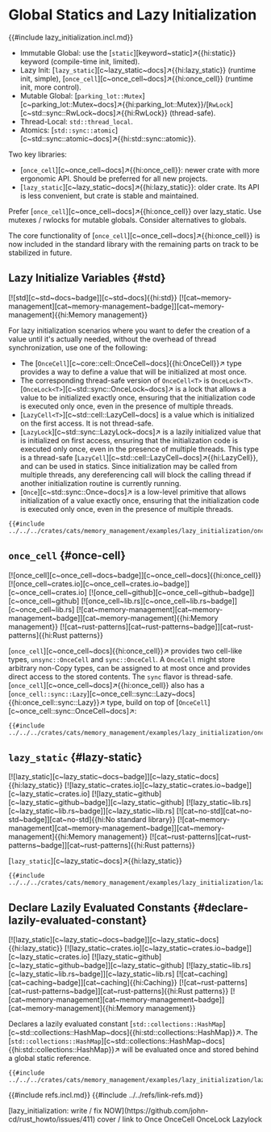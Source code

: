 # Global Statics and Lazy Initialization

{{#include lazy_initialization.incl.md}}

- Immutable Global: use the [`static`][keyword~static]↗{{hi:static}} keyword (compile-time init, limited).
- Lazy Init: [`lazy_static`][c~lazy_static~docs]↗{{hi:lazy_static}} (runtime init, simple), [`once_cell`][c~once_cell~docs]↗{{hi:once_cell}} (runtime init, more control).
- Mutable Global: [`parking_lot::Mutex`][c~parking_lot::Mutex~docs]↗{{hi:parking_lot::Mutex}}/[`RwLock`][c~std::sync::RwLock~docs]↗{{hi:RwLock}} (thread-safe).
- Thread-Local: `std::thread_local`.
- Atomics: [`std::sync::atomic`][c~std::sync::atomic~docs]↗{{hi:std::sync::atomic}}.

Two key libraries:

- [`once_cell`][c~once_cell~docs]↗{{hi:once_cell}}: newer crate with more ergonomic API. Should be preferred for all new projects.
- [`lazy_static`][c~lazy_static~docs]↗{{hi:lazy_static}}: older crate. Its API is less convenient, but crate is stable and maintained.

Prefer [`once_cell`][c~once_cell~docs]↗{{hi:once_cell}} over lazy_static. Use mutexes / rwlocks for mutable globals. Consider alternatives to globals.

The core functionality of [`once_cell`][c~once_cell~docs]↗{{hi:once_cell}} is now included in the standard library with the remaining parts on track to be stabilized in future.

## Lazy Initialize Variables {#std}

[![std][c~std~docs~badge]][c~std~docs]{{hi:std}}
[![cat~memory-management][cat~memory-management~badge]][cat~memory-management]{{hi:Memory management}}

For lazy initialization scenarios where you want to defer the creation of a value until it's actually needed, without the overhead of thread synchronization, use one of the following:

- The [`OnceCell`][c~core::cell::OnceCell~docs]{{hi:OnceCell}}↗ type provides a way to define a value that will be initialized at most once.
- The corresponding thread-safe version of `OnceCell<T>` is `OnceLock<T>`. [`OnceLock<T>`][c~std::sync::OnceLock~docs]↗ is a lock that allows a value to be initialized exactly once, ensuring that the initialization code is executed only once, even in the presence of multiple threads.
- [`LazyCell<T>`][c~std::cell::LazyCell~docs] is a value which is initialized on the first access. It is not thread-safe.
- [`LazyLock`][c~std::sync::LazyLock~docs]↗ is a lazily initialized value that is initialized on first access, ensuring that the initialization code is executed only once, even in the presence of multiple threads. This type is a thread-safe [`LazyCell`][c~std::cell::LazyCell~docs]↗{{hi:LazyCell}}, and can be used in statics. Since initialization may be called from multiple threads, any dereferencing call will block the calling thread if another initialization routine is currently running.
- [`Once`][c~std::sync::Once~docs]↗ is a low-level primitive that allows initialization of a value exactly once, ensuring that the initialization code is executed only once, even in the presence of multiple threads.

```rust,editable
{{#include ../../../crates/cats/memory_management/examples/lazy_initialization/once_cell.rs:example}}
```

## `once_cell` {#once-cell}

[![once_cell][c~once_cell~docs~badge]][c~once_cell~docs]{{hi:once_cell}}
[![once_cell~crates.io][c~once_cell~crates.io~badge]][c~once_cell~crates.io]
[![once_cell~github][c~once_cell~github~badge]][c~once_cell~github]
[![once_cell~lib.rs][c~once_cell~lib.rs~badge]][c~once_cell~lib.rs]
[![cat~memory-management][cat~memory-management~badge]][cat~memory-management]{{hi:Memory management}}
[![cat~rust-patterns][cat~rust-patterns~badge]][cat~rust-patterns]{{hi:Rust patterns}}

[`once_cell`][c~once_cell~docs]{{hi:once_cell}}↗ provides two cell-like types, `unsync::OnceCell` and `sync::OnceCell`. A `OnceCell` might store arbitrary non-Copy types, can be assigned to at most once and provides direct access to the stored contents. The `sync` flavor is thread-safe. [`once_cell`][c~once_cell~docs]↗{{hi:once_cell}} also has a [`once_cell::sync::Lazy`][c~once_cell::sync::Lazy~docs]{{hi:once_cell::sync::Lazy}}↗ type, build on top of [`OnceCell`][c~once_cell::sync::OnceCell~docs]↗:

```rust,editable
{{#include ../../../crates/cats/memory_management/examples/lazy_initialization/once_cell2.rs:example}}
```

## `lazy_static` {#lazy-static}

[![lazy_static][c~lazy_static~docs~badge]][c~lazy_static~docs]{{hi:lazy_static}}
[![lazy_static~crates.io][c~lazy_static~crates.io~badge]][c~lazy_static~crates.io]
[![lazy_static~github][c~lazy_static~github~badge]][c~lazy_static~github]
[![lazy_static~lib.rs][c~lazy_static~lib.rs~badge]][c~lazy_static~lib.rs]
[![cat~no-std][cat~no-std~badge]][cat~no-std]{{hi:No standard library}}
[![cat~memory-management][cat~memory-management~badge]][cat~memory-management]{{hi:Memory management}}
[![cat~rust-patterns][cat~rust-patterns~badge]][cat~rust-patterns]{{hi:Rust patterns}}

[`lazy_static`][c~lazy_static~docs]↗{{hi:lazy_static}}

```rust,editable
{{#include ../../../crates/cats/memory_management/examples/lazy_initialization/lazy_static.rs:example}}
```

## Declare Lazily Evaluated Constants {#declare-lazily-evaluated-constant}

[![lazy_static][c~lazy_static~docs~badge]][c~lazy_static~docs]{{hi:lazy_static}}
[![lazy_static~crates.io][c~lazy_static~crates.io~badge]][c~lazy_static~crates.io]
[![lazy_static~github][c~lazy_static~github~badge]][c~lazy_static~github]
[![lazy_static~lib.rs][c~lazy_static~lib.rs~badge]][c~lazy_static~lib.rs]
[![cat~caching][cat~caching~badge]][cat~caching]{{hi:Caching}}
[![cat~rust-patterns][cat~rust-patterns~badge]][cat~rust-patterns]{{hi:Rust patterns}}
[![cat~memory-management][cat~memory-management~badge]][cat~memory-management]{{hi:Memory management}}

Declares a lazily evaluated constant [`std::collections::HashMap`][c~std::collections::HashMap~docs]{{hi:std::collections::HashMap}}↗. The [`std::collections::HashMap`][c~std::collections::HashMap~docs]{{hi:std::collections::HashMap}}↗ will be evaluated once and stored behind a global static reference.

```rust,editable
{{#include ../../../crates/cats/memory_management/examples/lazy_initialization/lazy_constant.rs:example}}
```

{{#include refs.incl.md}}
{{#include ../../refs/link-refs.md}}

<div class="hidden">
[lazy_initialization: write / fix NOW](https://github.com/john-cd/rust_howto/issues/411)
cover / link to Once OnceCell OnceLock Lazylock

</div>
